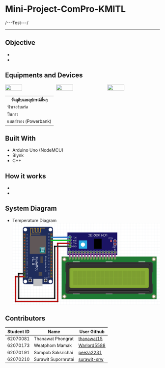 # Mini-Project-ComPro-KMITL
/---Test---/

---
## Objective
*
*

## Equipments and Devices
<image src="image/1.jpg" width="33%" height="33%"><image src="image/2.jpg" width="33%" height="33%"><image src="image/3.jpg" width="33%" height="33%">

<table>
  <tr><th>วัดถุดิบและอุปกรณ์อื่นๆ</th></tr>
  <tr><td>ฟิวเจอร์บอร์ด</td></tr>
  <tr><td>ปืนกาว</td></tr>
  <tr><td>แบตสำรอง (Powerbank)</td></tr>
</table>

## Built With
* Arduino Uno (NodeMCU)
* Blynk
* C++

## How it works
*
*

## System Diagram
* Temperature Diagram
![System Diagram](image/4.png)

## Contributors
|Student ID|Name|User Github|
|--|--|--|
|62070081|Thanawat Phongrat|[thanawat15](https://github.com/thanawat15)|
|62070173|Weatphom Mamak|[Warlord5588](https://github.com/thanawat15)|
|62070191|Sompob Saksrichai|[peeza2231](https://github.com/peeza2231)|
|62070210|Surawit Supornrutai|[surawit-srw](https://github.com/surawit-srw)|

